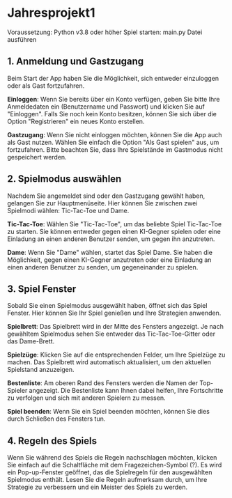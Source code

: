 # Jahresprojekt1

Voraussetzung: Python v3.8 oder höher
Spiel starten: main.py Datei ausführen

## 1. Anmeldung und Gastzugang
   Beim Start der App haben Sie die Möglichkeit, sich entweder einzuloggen oder als Gast fortzufahren.

   **Einloggen**: Wenn Sie bereits über ein Konto verfügen, geben Sie bitte Ihre Anmeldedaten ein (Benutzername und Passwort) und klicken Sie auf "Einloggen". Falls Sie noch kein Konto besitzen, können Sie sich über die Option "Registrieren" ein neues Konto erstellen.

   **Gastzugang**: Wenn Sie nicht einloggen möchten, können Sie die App auch als Gast nutzen. Wählen Sie einfach die Option "Als Gast spielen" aus, um fortzufahren. Bitte beachten Sie, dass Ihre Spielstände im Gastmodus nicht gespeichert werden.

## 2. Spielmodus auswählen
   Nachdem Sie angemeldet sind oder den Gastzugang gewählt haben, gelangen Sie zur Hauptmenüseite. Hier können Sie zwischen zwei Spielmodi wählen: Tic-Tac-Toe und Dame.

   **Tic-Tac-Toe**: Wählen Sie "Tic-Tac-Toe", um das beliebte Spiel Tic-Tac-Toe zu starten. Sie können entweder gegen einen KI-Gegner spielen oder eine Einladung an einen anderen Benutzer senden, um gegen ihn anzutreten.

   **Dame**: Wenn Sie "Dame" wählen, startet das Spiel Dame. Sie haben die Möglichkeit, gegen einen KI-Gegner anzutreten oder eine Einladung an einen anderen Benutzer zu senden, um gegeneinander zu spielen.
## 3. Spiel Fenster
   Sobald Sie einen Spielmodus ausgewählt haben, öffnet sich das Spiel Fenster. Hier können Sie Ihr Spiel genießen und Ihre Strategien anwenden.

   **Spielbrett**: Das Spielbrett wird in der Mitte des Fensters angezeigt. Je nach gewähltem Spielmodus sehen Sie entweder das Tic-Tac-Toe-Gitter oder das Dame-Brett.

   **Spielzüge**: Klicken Sie auf die entsprechenden Felder, um Ihre Spielzüge zu machen. Das Spielbrett wird automatisch aktualisiert, um den aktuellen Spielstand anzuzeigen.

   **Bestenliste**: Am oberen Rand des Fensters werden die Namen der Top-Spieler angezeigt. Die Bestenliste kann Ihnen dabei helfen, Ihre Fortschritte zu verfolgen und sich mit anderen Spielern zu messen.

   **Spiel beenden**: Wenn Sie ein Spiel beenden möchten, können Sie dies durch Schließen des Fensters tun.
## 4. Regeln des Spiels
   Wenn Sie während des Spiels die Regeln nachschlagen möchten, klicken Sie einfach auf die Schaltfläche mit dem Fragezeichen-Symbol (?). Es wird ein Pop-up-Fenster geöffnet, das die Spielregeln für den ausgewählten Spielmodus enthält. Lesen Sie die Regeln aufmerksam durch, um Ihre Strategie zu verbessern und ein Meister des Spiels zu werden.